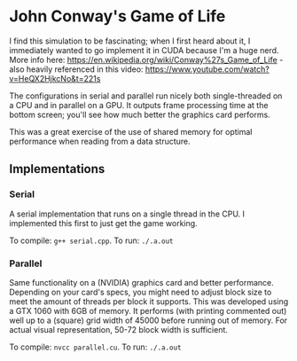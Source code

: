 # John Conway's Game of Life
I find this simulation to be fascinating; when I first heard about it, I immediately wanted to go implement it in CUDA because I'm a huge nerd. More info here: https://en.wikipedia.org/wiki/Conway%27s_Game_of_Life - also heavily referenced in this video: https://www.youtube.com/watch?v=HeQX2HjkcNo&t=221s

The configurations in serial and parallel run nicely both single-threaded on a CPU and in parallel on a GPU. It outputs frame processing time at the bottom screen; you'll see how much better the graphics card performs.

This was a great exercise of the use of shared memory for optimal performance when reading from a data structure.

## Implementations
### Serial
A serial implementation that runs on a single thread in the CPU. I implemented this first to just get the game working.

To compile: `g++ serial.cpp`. To run: `./.a.out`

### Parallel
Same functionality on a (NVIDIA) graphics card and better performance. Depending on your card's specs, you might need to adjust block size to meet the amount of threads per block it supports. This was developed using a GTX 1060 with 6GB of memory. It performs (with printing commented out) well up to a (square) grid width of 45000 before running out of memory. For actual visual representation, 50-72 block width is sufficient.

To compile: `nvcc parallel.cu`. To run: `./.a.out`
